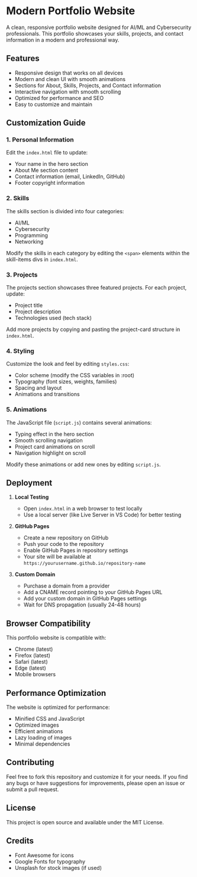 # Modern Portfolio Website

A clean, responsive portfolio website designed for AI/ML and Cybersecurity professionals. This portfolio showcases your skills, projects, and contact information in a modern and professional way.

## Features

- Responsive design that works on all devices
- Modern and clean UI with smooth animations
- Sections for About, Skills, Projects, and Contact information
- Interactive navigation with smooth scrolling
- Optimized for performance and SEO
- Easy to customize and maintain

## Customization Guide

### 1. Personal Information

Edit the `index.html` file to update:
- Your name in the hero section
- About Me section content
- Contact information (email, LinkedIn, GitHub)
- Footer copyright information

### 2. Skills

The skills section is divided into four categories:
- AI/ML
- Cybersecurity
- Programming
- Networking

Modify the skills in each category by editing the `<span>` elements within the skill-items divs in `index.html`.

### 3. Projects

The projects section showcases three featured projects. For each project, update:
- Project title
- Project description
- Technologies used (tech stack)

Add more projects by copying and pasting the project-card structure in `index.html`.

### 4. Styling

Customize the look and feel by editing `styles.css`:
- Color scheme (modify the CSS variables in :root)
- Typography (font sizes, weights, families)
- Spacing and layout
- Animations and transitions

### 5. Animations

The JavaScript file (`script.js`) contains several animations:
- Typing effect in the hero section
- Smooth scrolling navigation
- Project card animations on scroll
- Navigation highlight on scroll

Modify these animations or add new ones by editing `script.js`.

## Deployment

1. **Local Testing**
   - Open `index.html` in a web browser to test locally
   - Use a local server (like Live Server in VS Code) for better testing

2. **GitHub Pages**
   - Create a new repository on GitHub
   - Push your code to the repository
   - Enable GitHub Pages in repository settings
   - Your site will be available at `https://yourusername.github.io/repository-name`

3. **Custom Domain**
   - Purchase a domain from a provider
   - Add a CNAME record pointing to your GitHub Pages URL
   - Add your custom domain in GitHub Pages settings
   - Wait for DNS propagation (usually 24-48 hours)

## Browser Compatibility

This portfolio website is compatible with:
- Chrome (latest)
- Firefox (latest)
- Safari (latest)
- Edge (latest)
- Mobile browsers

## Performance Optimization

The website is optimized for performance:
- Minified CSS and JavaScript
- Optimized images
- Efficient animations
- Lazy loading of images
- Minimal dependencies

## Contributing

Feel free to fork this repository and customize it for your needs. If you find any bugs or have suggestions for improvements, please open an issue or submit a pull request.

## License

This project is open source and available under the MIT License.

## Credits

- Font Awesome for icons
- Google Fonts for typography
- Unsplash for stock images (if used) 